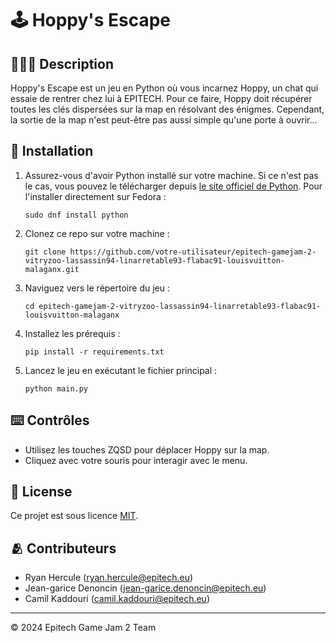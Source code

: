 # 🕹️ Hoppy's Escape

## 👨🏻‍💻 Description
Hoppy's Escape est un jeu en Python où vous incarnez Hoppy, un chat qui essaie de rentrer chez lui à EPITECH. Pour ce faire, Hoppy doit récupérer toutes les clés dispersées sur la map en résolvant des énigmes. Cependant, la sortie de la map n'est peut-être pas aussi simple qu'une porte à ouvrir...

## 📂 Installation
1. Assurez-vous d'avoir Python installé sur votre machine. Si ce n'est pas le cas, vous pouvez le télécharger depuis [le site officiel de Python](https://www.python.org/). Pour l'installer directement sur Fedora :

    ```
    sudo dnf install python
    ```
2. Clonez ce repo sur votre machine :

    ```
    git clone https://github.com/votre-utilisateur/epitech-gamejam-2-vitryzoo-lassassin94-linarretable93-flabac91-louisvuitton-malaganx.git
    ```
3. Naviguez vers le répertoire du jeu :

    ```
    cd epitech-gamejam-2-vitryzoo-lassassin94-linarretable93-flabac91-louisvuitton-malaganx
    ```
4. Installez les prérequis :

    ```
    pip install -r requirements.txt
    ```
5. Lancez le jeu en exécutant le fichier principal :

    ```
    python main.py
    ```

## ⌨️ Contrôles
- Utilisez les touches ZQSD pour déplacer Hoppy sur la map.
- Cliquez avec votre souris pour interagir avec le menu.

## 🔗 License
Ce projet est sous licence [MIT](LICENSE).

## 🫂 Contributeurs
- Ryan Hercule (ryan.hercule@epitech.eu)
- Jean-garice Denoncin (jean-garice.denoncin@epitech.eu)
- Camil Kaddouri (camil.kaddouri@epitech.eu)

---

© 2024 Epitech Game Jam 2 Team
